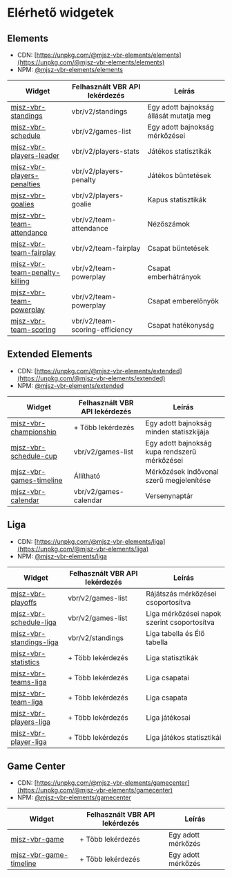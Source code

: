 # Elérhető widgetek

## Elements

- CDN: [https://unpkg.com/@mjsz-vbr-elements/elements](https://unpkg.com/@mjsz-vbr-elements/elements)
- NPM: [@mjsz-vbr-elements/elements](https://www.npmjs.com/package/@mjsz-vbr-elements/elements)

| Widget                                                         | Felhasznált VBR API lekérdezés | Leírás                                  |
| -------------------------------------------------------------- | ------------------------------ | --------------------------------------- |
| [mjsz-vbr-standings](/widget/standings)                        | vbr/v2/standings               | Egy adott bajnokság állását mutatja meg |
| [mjsz-vbr-schedule](/widget/schedule)                          | vbr/v2/games-list              | Egy adott bajnokság mérkőzései          |
| [mjsz-vbr-players-leader](/widget/fieldplayers-leader)         | vbr/v2/players-stats           | Játékos statisztikák                    |
| [mjsz-vbr-players-penalties](/widget/fieldplayers-penalties)   | vbr/v2/players-penalty         | Játékos büntetések                      |
| [mjsz-vbr-goalies](/widget/goalies-leader)                     | vbr/v2/players-goalie          | Kapus statisztikák                      |
| [mjsz-vbr-team-attendance](/widget/teams-attendance)           | vbr/v2/team-attendance         | Nézőszámok                              |
| [mjsz-vbr-team-fairplay](/widget/teams-fairplay)               | vbr/v2/team-fairplay           | Csapat büntetések                       |
| [mjsz-vbr-team-penalty-killing](/widget/teams-penalty-killing) | vbr/v2/team-powerplay          | Csapat emberhátrányok                   |
| [mjsz-vbr-team-powerplay](/widget/teams-powerplay)             | vbr/v2/team-powerplay          | Csapat emberelőnyök                     |
| [mjsz-vbr-team-scoring](/widget/teams-scoring-efficiency)      | vbr/v2/team-scoring-efficiency | Csapat hatékonyság                      |

## Extended Elements

- CDN: [https://unpkg.com/@mjsz-vbr-elements/extended](https://unpkg.com/@mjsz-vbr-elements/extended)
- NPM: [@mjsz-vbr-elements/extended](https://www.npmjs.com/package/@mjsz-vbr-elements/extended)

| Widget                                                     | Felhasznált VBR API lekérdezés | Leírás                                        |
| ---------------------------------------------------------- | ------------------------------ | --------------------------------------------- |
| [mjsz-vbr-championship](/widget/extended-championship)     | + Több lekérdezés              | Egy adott bajnokság minden statiszkijája      |
| [mjsz-vbr-schedule-cup](/widget/extended-cup-schedule)     | vbr/v2/games-list              | Egy adott bajnokság kupa rendszerű mérkőzései |
| [mjsz-vbr-games-timeline](/widget/extended-games-timeline) | Állítható                      | Mérkőzések indővonal szerű megjelenítése      |
| [mjsz-vbr-calendar](/widget/extended-calendar)             | vbr/v2/games-calendar          | Versenynaptár                                 |

## Liga

- CDN: [https://unpkg.com/@mjsz-vbr-elements/liga](https://unpkg.com/@mjsz-vbr-elements/liga)
- NPM: [@mjsz-vbr-elements/liga](https://www.npmjs.com/package/@mjsz-vbr-elements/liga)

| Widget                                            | Felhasznált VBR API lekérdezés | Leírás                                      |
| ------------------------------------------------- | ------------------------------ | ------------------------------------------- |
| [mjsz-vbr-playoffs](/widget/liga-playoffs)        | vbr/v2/games-list              | Rájátszás mérkőzései csoportosítva          |
| [mjsz-vbr-schedule-liga](/widget/liga-schedule)   | vbr/v2/games-list              | Liga mérkőzései napok szerint csoportosítva |
| [mjsz-vbr-standings-liga](/widget/liga-standings) | vbr/v2/standings               | Liga tabella és Élő tabella                 |
| [mjsz-vbr-statistics](/widget/liga-statistics)    | + Több lekérdezés              | Liga statisztikák                           |
| [mjsz-vbr-teams-liga](/widget/liga-teams)         | + Több lekérdezés              | Liga csapatai                               |
| [mjsz-vbr-team-liga](/widget/liga-team)           | + Több lekérdezés              | Liga csapata                                |
| [mjsz-vbr-players-liga](/widget/liga-players)     | + Több lekérdezés              | Liga játékosai                              |
| [mjsz-vbr-player-liga](/widget/liga-player)       | + Több lekérdezés              | Liga játékos statisztikái                   |

## Game Center

- CDN: [https://unpkg.com/@mjsz-vbr-elements/gamecenter](https://unpkg.com/@mjsz-vbr-elements/gamecenter)
- NPM: [@mjsz-vbr-elements/gamecenter](https://www.npmjs.com/package/@mjsz-vbr-elements/gamecenter)

| Widget                                                | Felhasznált VBR API lekérdezés | Leírás             |
| ----------------------------------------------------- | ------------------------------ | ------------------ |
| [mjsz-vbr-game](/widget/gamecenter)                   | + Több lekérdezés              | Egy adott mérkőzés |
| [mjsz-vbr-game-timeline](/widget/gamecenter-timeline) | + Több lekérdezés              | Egy adott mérkőzés |
